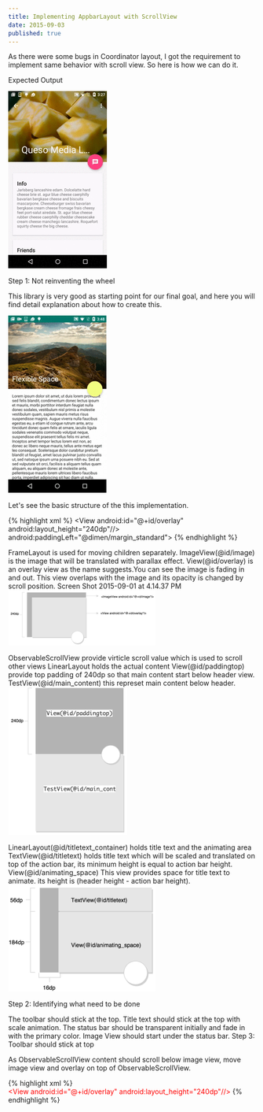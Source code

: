 ```yaml
---
title: Implementing AppbarLayout with ScrollView
date: 2015-09-03
published: true
---
```


As there were some bugs in Coordinator layout, I got the requirement to implement same behavior with scroll view. So here is how we can do it.

Expected Output

![](/images/1.gif)

Step 1: Not reinventing the wheel

This library is very good as starting point for our final goal, and here you will find detail explanation about how to create this.

![](/images/2.gif)

Let's see the basic structure of the this implementation.

{% highlight xml %}
<FrameLayout>
    <ImageView android:id="@+id/image" android:layout_height="240dp"/>
    <View android:id="@+id/overlay" android:layout_height="240dp"//>
    <ObservableScrollView android:id="@+id/scroll">
        <LinearLayout android:orientation="vertical">
            <View android:id="@+id/paddingtop" android:layout_height=“240dp”/>
            <TextView android:id="@+id/main_content"/>
        </LinearLayout>       
    </ObservableScrollView>
    <LinearLayout android:id="@+id/titletext_container" android:orientation="vertical">
        android:paddingLeft="@dimen/margin_standard">
        <TextView android:id="@+id/title"   android:minHeight="?attr/actionBarSize"/>
        <View android:id="@+id/animating_area"   android:minHeight="184dp"/>
    </LinearLayout>
    <FloatingActionButton android:id="@+id/fab"/>
</FrameLayout>
{% endhighlight %}

FrameLayout is used for moving children separately.
ImageView(@id/image) is the image that will be translated with parallax effect.
View(@id/overlay) is an overlay view as the name suggests.You can see the image is fading in and out. This view overlaps with the image and its opacity is changed by scroll position.
Screen Shot 2015-09-01 at 4.14.37 PM
![My helpful screenshot](/images/3.png)

ObservableScrollView provide virticle scroll value which is used to scroll other views
LinearLayout holds the actual content
View(@id/paddingtop) provide top padding of 240dp so that main content start below header view.
TestView(@id/main_content) this represet main content below header.
![My helpful screenshot](/images/4.png)

LinearLayout(@id/titletext_container) holds title text and the animating area
TextView(@id/titletext) holds title text which will be scaled and translated on top of the action bar, its minimum height is equal to action bar height.
View(@id/animating_space) This view provides space for title text to animate. its height is (header height - action bar height).
![My helpful screenshot](/images/5.png)

Step 2: Identifying what need to be done

The toolbar should stick at the top.
Title text should stick at the top with scale animation.
The status bar should be transparent initially and fade in with the primary color.
Image View should start under the status bar.
Step 3: Toolbar should stick at top

As ObservableScrollView content should scroll below image view, move image view and overlay on top of ObservableScrollView.

{% highlight xml %}
<FrameLayout>
    <ObservableScrollView android:id="@+id/scroll">
        <LinearLayout android:orientation="vertical">
            <View/>
            <TextView/>
        </LinearLayout>       
    </ObservableScrollView>
<span style="color: #ff0000;">   <ImageView android:id="@+id/image" android:layout_height="240dp"/>
    <View android:id="@+id/overlay" android:layout_height="240dp"//></span>
    <LinearLayout/>
        <TextView/>
        <View/>
    </LinearLayout>
   <FloatingActionButton />
</FrameLayout>
{% endhighlight %}













<!-- {% highlight java linenos %}
public class A{
  System.print.ln("Test");
}
{% endhighlight %}

Mug milk a mocha, fair trade est doppio as pumpkin spice saucer robusta iced. Milk cup frappuccino arabica ut fair trade grinder saucer. Est, fair trade mocha, crema wings, extra id spoon coffee frappuccino.
… which is shown in the screenshot below:
#Testing
<ul>
  {% for post in site.posts %}
    <li>
      <a href="{{ post.url }}">{{ post.title }}</a>
    </li>
  {% endfor %}
</ul> -->
